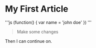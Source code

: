 # My First Article
'''js
(function() {
	var name = 'john doe'
})
'''

> Make some changes

Then I can continue on.